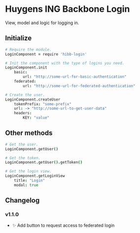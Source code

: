 # Huygens ING Backbone Login

View, model and logic for logging in.

## Initialize

```coffeescript
# Require the module.
LoginComponent = require 'hibb-login'

# Init the component with the type of logins you need.
LoginComponent.init
	basic:
		url: "http://some-url-for-basic-authentication"
	federated:
		url: "http://some-url-for-federated-authentication"

# Create the user.
LoginComponent.createUser
	tokenPrefix: "some-prefix"
	url: -> "http://some-url-to-get-user-data"
	headers:
		KEY: "value"
```

## Other methods

```coffeescript
# Get the user.
LoginComponent.getUser()

# Get the token.
LoginComponent.getUser().getToken()

# Get the login view.
LoginComponent.getLoginView
	title: "Login"
	modal: true
```

## Changelog

### v1.1.0
* :sparkles: Add button to request access to federated login